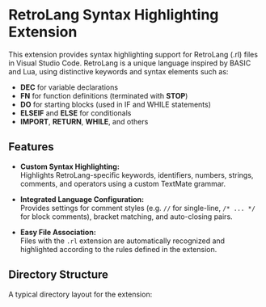# RetroLang Syntax Highlighting Extension

This extension provides syntax highlighting support for RetroLang (.rl) files in Visual Studio Code. RetroLang is a unique language inspired by BASIC and Lua, using distinctive keywords and syntax elements such as:

- **DEC** for variable declarations
- **FN** for function definitions (terminated with **STOP**)
- **DO** for starting blocks (used in IF and WHILE statements)
- **ELSEIF** and **ELSE** for conditionals
- **IMPORT**, **RETURN**, **WHILE**, and others

## Features

- **Custom Syntax Highlighting:**  
  Highlights RetroLang-specific keywords, identifiers, numbers, strings, comments, and operators using a custom TextMate grammar.

- **Integrated Language Configuration:**  
  Provides settings for comment styles (e.g. `//` for single-line, `/* ... */` for block comments), bracket matching, and auto-closing pairs.

- **Easy File Association:**  
  Files with the `.rl` extension are automatically recognized and highlighted according to the rules defined in the extension.

## Directory Structure

A typical directory layout for the extension:

